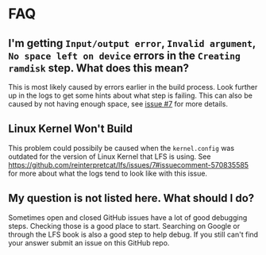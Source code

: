 # FAQ

## I'm getting `Input/output error`, `Invalid argument`, `No space left on device` errors in the `Creating ramdisk` step. What does this mean?

This is most likely caused by errors earlier in the build process. Look further up in the logs to get some hints about what step is failing. This can also be caused by not having enough space, see [issue #7](https://github.com/reinterpretcat/lfs/issues/7) for more details.

## Linux Kernel Won't Build

This problem could possibily be caused when the `kernel.config` was outdated for the version of Linux Kernel that LFS is using. See https://github.com/reinterpretcat/lfs/issues/7#issuecomment-570835585 for more about what the logs tend to look like with this issue.

## My question is not listed here. What should I do?

Sometimes open and closed GitHub issues have a lot of good debugging steps. Checking those is a good place to start. Searching on Google or through the LFS book is also a good step to help debug. If you still can't find your answer submit an issue on this GitHub repo.
